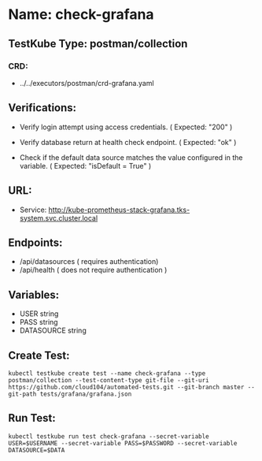 # Name: check-grafana

## TestKube Type: postman/collection

### CRD: 

- ../../executors/postman/crd-grafana.yaml

## Verifications:

- Verify login attempt using access credentials. ( Expected: "200" )

- Verify database return at health check endpoint. ( Expected: "ok" )
 
- Check if the default data source matches the value configured in the variable. ( Expected: "isDefault = True" )
 
## URL:

- Service: http://kube-prometheus-stack-grafana.tks-system.svc.cluster.local

## Endpoints:

- /api/datasources ( requires authentication)
- /api/health ( does not require authentication )

## Variables:

- USER string
- PASS string
- DATASOURCE string

## Create Test:

```
kubectl testkube create test --name check-grafana --type postman/collection --test-content-type git-file --git-uri https://github.com/cloud104/automated-tests.git --git-branch master --git-path tests/grafana/grafana.json
```
## Run Test:

```
kubectl testkube run test check-grafana --secret-variable USER=$USERNAME --secret-variable PASS=$PASSWORD --secret-variable DATASOURCE=$DATA
```